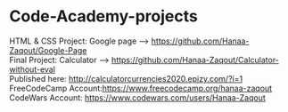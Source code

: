 # Code-Academy-projects
 HTML & CSS Project: Google page --> https://github.com/Hanaa-Zaqout/Google-Page    
 Final Project: Calculator --> https://github.com/Hanaa-Zaqout/Calculator-without-eval    
 Published here: http://calculatorcurrencies2020.epizy.com/?i=1  
 FreeCodeCamp Account:https://www.freecodecamp.org/hanaa-zaqout  
 CodeWars Account: https://www.codewars.com/users/Hanaa-Zaqout
